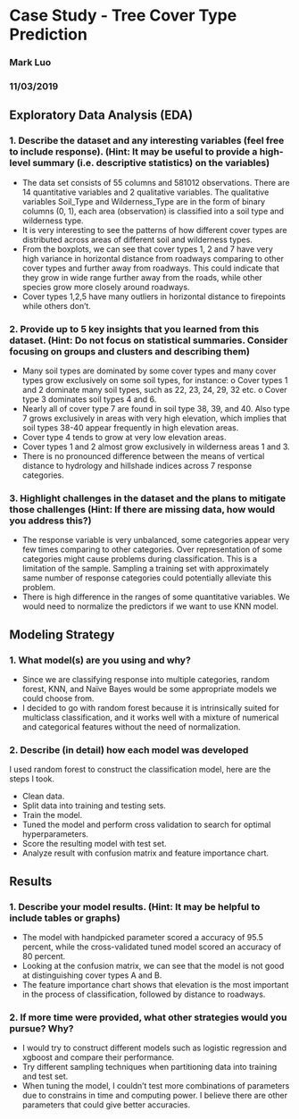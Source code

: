 # Case Study - Tree Cover Type Prediction
### Mark Luo
### 11/03/2019



## Exploratory Data Analysis (EDA)
### 1.	Describe the dataset and any interesting variables (feel free to include response). (Hint: It may be useful to provide a high-level summary (i.e. descriptive statistics) on the variables)
-	The data set consists of 55 columns and  581012 observations. There are 14 quantitative variables and 2 qualitative variables. The qualitative variables Soil_Type and Wilderness_Type are in the form of binary columns (0, 1), each area (observation) is classified into a soil type and wilderness type.
-	It is very interesting to see the patterns of how different cover types are distributed across areas of different soil and wilderness types.
-	From the boxplots, we can see that cover types 1, 2 and 7 have very high variance in horizontal distance from roadways comparing to other cover types and further away from roadways. This could indicate that they grow in wide range further away from the roads, while other species grow more closely around roadways.
-	Cover types 1,2,5 have many outliers in horizontal distance to firepoints while others don’t.

### 2.	Provide up to 5 key insights that you learned from this dataset. (Hint: Do not focus on statistical summaries. Consider focusing on groups and clusters and describing them)
-	Many soil types are dominated by some cover types and many cover types grow exclusively on some soil types, for instance: 
o	Cover types 1 and 2 dominate many soil types, such as 22, 23, 24, 29, 32 etc.
o	Cover type 3 dominates soil types 4 and 6.
-	Nearly all of cover type 7 are found in soil type 38, 39, and 40. Also type 7 grows exclusively in areas with very high elevation, which implies that soil types 38-40 appear frequently in high elevation areas.
-	Cover type 4 tends to grow at very low elevation areas.
-	Cover types 1 and 2 almost grow exclusively in wilderness areas 1 and 3.
-	There is no pronounced difference between the means of vertical distance to hydrology and hillshade indices across 7 response categories.

### 3.	Highlight challenges in the dataset and the plans to mitigate those challenges (Hint: If there are missing data, how would you address this?)
-	The response variable is very unbalanced, some categories appear very few times comparing to other categories. Over representation of some categories might cause problems during classification. This is a limitation of the sample. Sampling a training set with approximately same number of response categories could potentially alleviate this problem.
-	There is high difference in the ranges of some quantitative variables. We would need to normalize the predictors if we want to use KNN model.


## Modeling Strategy
### 1.	 What model(s) are you using and why?
-	Since we are classifying response into multiple categories,  random forest, KNN, and Naïve Bayes would be some appropriate models we could choose from.
-	I decided to go with random forest because it is intrinsically suited for multiclass classification, and it works well with a mixture of numerical and categorical features without the need of normalization.

### 2.	Describe (in detail) how each model was developed
I used random forest to construct the classification model, here are the steps I took.
-	Clean data.
-	Split data into training and testing sets.
-	Train the model.
-	Tuned the model and perform cross validation to search for optimal hyperparameters.
-	Score the resulting model with test set.
-	Analyze result with confusion matrix and feature importance chart.

## Results
### 1.	Describe your model results. (Hint: It may be helpful to include tables or graphs)
-	The model with handpicked parameter scored a accuracy of 95.5 percent, while the cross-validated tuned model scored an accuracy of 80 percent. 
-	Looking at the confusion matrix, we can see that the model is not good at distinguishing cover types A and B. 
-	The feature importance chart shows that elevation is the most important in the process of classification, followed by distance to roadways.

### 2.	If more time were provided, what other strategies would you pursue? Why?
-	I would try to construct different models such as logistic regression and xgboost and compare their performance.
-	Try different sampling techniques when partitioning data into training and test set.
-	When tuning the model, I couldn’t test more combinations of parameters due to constrains in time and computing power. I believe there are other parameters that could give better accuracies.
